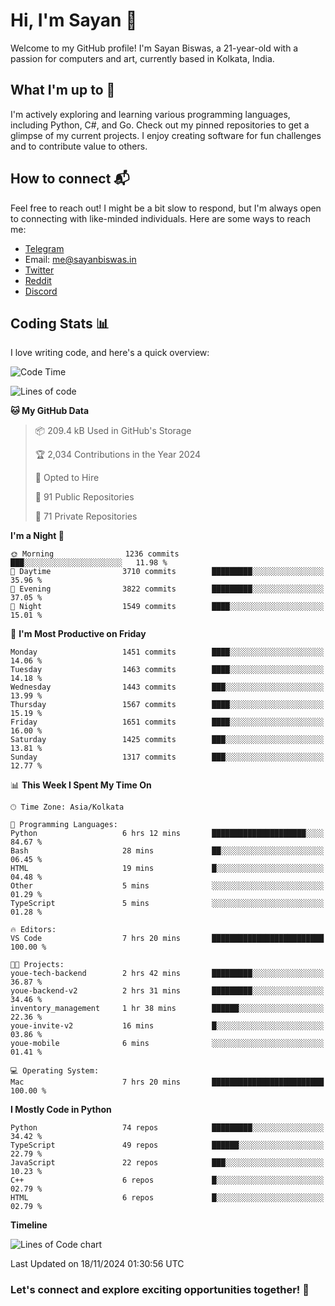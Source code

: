 # Hi, I'm Sayan 👋

Welcome to my GitHub profile! I'm Sayan Biswas, a 21-year-old with a passion for computers and art, currently based in Kolkata, India.

## What I'm up to 🚀

I'm actively exploring and learning various programming languages, including Python, C#, and Go. Check out my pinned repositories to get a glimpse of my current projects. I enjoy creating software for fun challenges and to contribute value to others.

## How to connect 📬

Feel free to reach out! I might be a bit slow to respond, but I'm always open to connecting with like-minded individuals. Here are some ways to reach me:

- [Telegram](https://t.me/dank_as_fuck)
- Email: [me@sayanbiswas.in](mailto:me@sayanbiswas.in)
- [Twitter](https://twitter.com/TheDankDel)
- [Reddit](https://www.reddit.com/user/dank_as_fuck_/)
- [Discord](https://discordapp.com/users/506536929152466945)

## Coding Stats 📊

I love writing code, and here's a quick overview:

<!--START_SECTION:waka-->
![Code Time](http://img.shields.io/badge/Code%20Time-1%2C916%20hrs%2039%20mins-blue)

![Lines of code](https://img.shields.io/badge/From%20Hello%20World%20I%27ve%20Written-6.2%20million%20lines%20of%20code-blue)

**🐱 My GitHub Data** 

> 📦 209.4 kB Used in GitHub's Storage 
 > 
> 🏆 2,034 Contributions in the Year 2024
 > 
> 💼 Opted to Hire
 > 
> 📜 91 Public Repositories 
 > 
> 🔑 71 Private Repositories 
 > 
**I'm a Night 🦉** 

```text
🌞 Morning                1236 commits        ███░░░░░░░░░░░░░░░░░░░░░░   11.98 % 
🌆 Daytime                3710 commits        █████████░░░░░░░░░░░░░░░░   35.96 % 
🌃 Evening                3822 commits        █████████░░░░░░░░░░░░░░░░   37.05 % 
🌙 Night                  1549 commits        ████░░░░░░░░░░░░░░░░░░░░░   15.01 % 
```
📅 **I'm Most Productive on Friday** 

```text
Monday                   1451 commits        ████░░░░░░░░░░░░░░░░░░░░░   14.06 % 
Tuesday                  1463 commits        ████░░░░░░░░░░░░░░░░░░░░░   14.18 % 
Wednesday                1443 commits        ███░░░░░░░░░░░░░░░░░░░░░░   13.99 % 
Thursday                 1567 commits        ████░░░░░░░░░░░░░░░░░░░░░   15.19 % 
Friday                   1651 commits        ████░░░░░░░░░░░░░░░░░░░░░   16.00 % 
Saturday                 1425 commits        ███░░░░░░░░░░░░░░░░░░░░░░   13.81 % 
Sunday                   1317 commits        ███░░░░░░░░░░░░░░░░░░░░░░   12.77 % 
```


📊 **This Week I Spent My Time On** 

```text
🕑︎ Time Zone: Asia/Kolkata

💬 Programming Languages: 
Python                   6 hrs 12 mins       █████████████████████░░░░   84.67 % 
Bash                     28 mins             ██░░░░░░░░░░░░░░░░░░░░░░░   06.45 % 
HTML                     19 mins             █░░░░░░░░░░░░░░░░░░░░░░░░   04.48 % 
Other                    5 mins              ░░░░░░░░░░░░░░░░░░░░░░░░░   01.29 % 
TypeScript               5 mins              ░░░░░░░░░░░░░░░░░░░░░░░░░   01.28 % 

🔥 Editors: 
VS Code                  7 hrs 20 mins       █████████████████████████   100.00 % 

🐱‍💻 Projects: 
youe-tech-backend        2 hrs 42 mins       █████████░░░░░░░░░░░░░░░░   36.87 % 
youe-backend-v2          2 hrs 31 mins       █████████░░░░░░░░░░░░░░░░   34.46 % 
inventory_management     1 hr 38 mins        ██████░░░░░░░░░░░░░░░░░░░   22.36 % 
youe-invite-v2           16 mins             █░░░░░░░░░░░░░░░░░░░░░░░░   03.86 % 
youe-mobile              6 mins              ░░░░░░░░░░░░░░░░░░░░░░░░░   01.41 % 

💻 Operating System: 
Mac                      7 hrs 20 mins       █████████████████████████   100.00 % 
```

**I Mostly Code in Python** 

```text
Python                   74 repos            █████████░░░░░░░░░░░░░░░░   34.42 % 
TypeScript               49 repos            ██████░░░░░░░░░░░░░░░░░░░   22.79 % 
JavaScript               22 repos            ███░░░░░░░░░░░░░░░░░░░░░░   10.23 % 
C++                      6 repos             █░░░░░░░░░░░░░░░░░░░░░░░░   02.79 % 
HTML                     6 repos             █░░░░░░░░░░░░░░░░░░░░░░░░   02.79 % 
```



**Timeline**

![Lines of Code chart](https://raw.githubusercontent.com/Dank-del/Dank-del/main/assets/bar_graph.png)


 Last Updated on 18/11/2024 01:30:56 UTC
<!--END_SECTION:waka-->

### Let's connect and explore exciting opportunities together! 🚀
